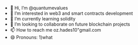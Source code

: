 - 👋 Hi, I’m @quantumevalues
- 👀 I’m interested in web3 and smart contracts development
- 🌱 I’m currently learning solidity
- 💞️ I’m looking to collaborate on future blockchain projects
- 📫 How to reach me oz.hades10"gmail.com
- 😄 Pronouns: 1)what 
  

<!---
quantumevalues/quantumevalues is a ✨ special ✨ repository because its `README.md` (this file) appears on your GitHub profile.
You can click the Preview link to take a look at your changes.
--->

